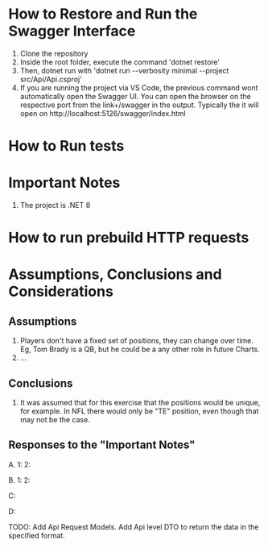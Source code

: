 # How to Restore and Run the Swagger Interface

1. Clone the repository			
2. Inside the root folder, execute the command 'dotnet restore'
3. Then, dotnet run with 'dotnet run --verbosity minimal --project src/Api/Api.csproj'
4. If you are running the project via VS Code, the previous command wont automatically open the Swagger UI. You can open the browser on the respective port from the link+/swagger in the output.
    Typically the it will open on http://localhost:5126/swagger/index.html

# How to Run tests

# Important Notes
1. The project is .NET 8


# How to run prebuild HTTP requests



# Assumptions, Conclusions and Considerations
## Assumptions
1. Players don't have a fixed set of positions, they can change over time. Eg, Tom Brady is a QB, but he could be a any other role in future Charts.
2. ...

## Conclusions
1. It was assumed that for this exercise that the positions would be unique, for example. In NFL there would only be "TE" position, even though that may not be the case.

## Responses to the "Important Notes"
A.
    1:
    2:

B.
    1:
    2:

C:

D:

TODO:
Add Api Request Models.
Add Api level DTO to return the data in the specified format.
